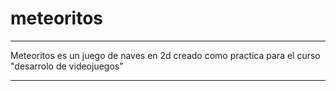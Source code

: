 # meteoritos

***
Meteoritos es un juego de naves en 2d creado como practica para el curso "desarrolo de videojuegos"
***

